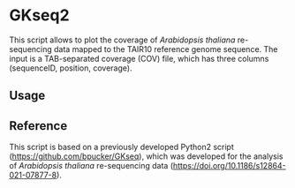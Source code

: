 # GKseq2
This script allows to plot the coverage of _Arabidopsis thaliana_ re-sequencing data mapped to the TAIR10 reference genome sequence. The input is a TAB-separated coverage (COV) file, which has three columns (sequenceID, position, coverage).

## Usage

## Reference
This script is based on a previously developed Python2 script (https://github.com/bpucker/GKseq), which was developed for the analysis of _Arabidopsis thaliana_ re-sequencing data (https://doi.org/10.1186/s12864-021-07877-8).
